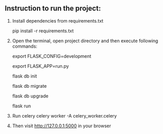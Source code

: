 Instruction to run the project:
-------------------------------

1. Install dependencies from requirements.txt

    pip install -r requirements.txt

2. Open the terminal, open project directory and then execute following commands:
      
      export FLASK_CONFIG=development
      
      export FLASK_APP=run.py
      
      flask db init
      
      flask db migrate
      
      flask db upgrade
      
      flask run

3. Run celery celery worker -A celery_worker.celery

4. Then visit http://127.0.0.1:5000 in your browser
